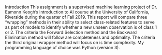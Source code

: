 Introduction
	This assignment is a supervised machine learning project of Dr. Eamonn Keogh’s Introduction to AI course at the University of California, Riverside during the quarter of Fall 2019. This report will compare three “wrapping” methods in their ability to select class-related features to serve as part of models to identify whether a new unseen observation is of class 1 or 2. The criteria the Forward Selection method and the Backward Elimination method will follow are completeness and optimality. The criteria the third original wrapper method will focus on is time complexity. My programming language of choice was Python (version 3).
